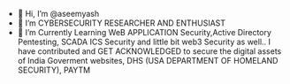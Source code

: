 - 👋 Hi, I’m @aseemyash
- 👀 I’m CYBERSECURITY RESEARCHER AND ENTHUSIAST 
- 🌱 I’m Currently Learning WeB APPLICATION Security,Active Directory Pentesting, SCADA ICS Security and little bit web3 Security as well.. 
I have contributed and GET ACKNOWLEDGED to secure the digital assets of India Goverment websites, DHS (USA DEPARTMENT OF HOMELAND SECURITY), PAYTM


